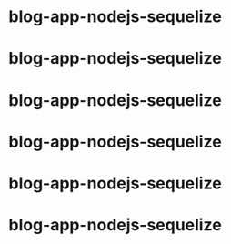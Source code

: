 # blog-app-nodejs-sequelize
# blog-app-nodejs-sequelize
# blog-app-nodejs-sequelize
# blog-app-nodejs-sequelize
# blog-app-nodejs-sequelize
# blog-app-nodejs-sequelize

